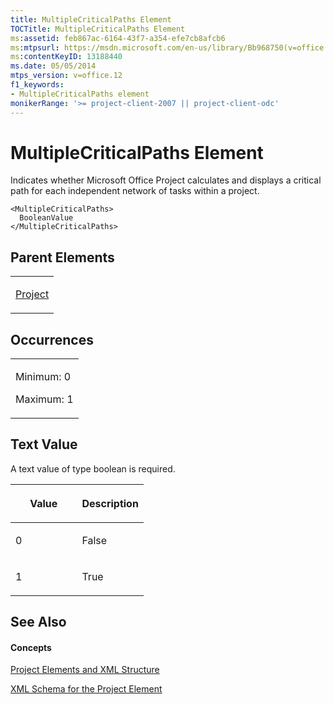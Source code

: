 ```yaml
---
title: MultipleCriticalPaths Element
TOCTitle: MultipleCriticalPaths Element
ms:assetid: feb867ac-6164-43f7-a354-efe7cb8afcb6
ms:mtpsurl: https://msdn.microsoft.com/en-us/library/Bb968750(v=office.12)
ms:contentKeyID: 13188440
ms.date: 05/05/2014
mtps_version: v=office.12
f1_keywords:
- MultipleCriticalPaths element
monikerRange: '>= project-client-2007 || project-client-odc'
---
```


# MultipleCriticalPaths Element




Indicates whether Microsoft Office Project calculates and displays a critical path for each independent network of tasks within a project.

    <MultipleCriticalPaths>
      BooleanValue
    </MultipleCriticalPaths>

## Parent Elements

<table>
<colgroup>
<col style="width: 100%" />
</colgroup>
<tbody>
<tr class="odd">
<td><p><a href="project-element.md">Project</a></p></td>
</tr>
</tbody>
</table>

## Occurrences

<table>
<colgroup>
<col style="width: 100%" />
</colgroup>
<tbody>
<tr class="odd">
<td><p>Minimum: 0</p>
<p>Maximum: 1</p></td>
</tr>
</tbody>
</table>

## Text Value

A text value of type boolean is required.

<table>
<colgroup>
<col style="width: 50%" />
<col style="width: 50%" />
</colgroup>
<thead>
<tr class="header">
<th><p>Value</p></th>
<th><p>Description</p></th>
</tr>
</thead>
<tbody>
<tr class="odd">
<td><p>0</p></td>
<td><p>False</p></td>
</tr>
<tr class="even">
<td><p>1</p></td>
<td><p>True</p></td>
</tr>
</tbody>
</table>

## See Also

#### Concepts

[Project Elements and XML Structure](project-elements-and-xml-structure.md)

[XML Schema for the Project Element](xml-schema-for-the-project-element.md)

